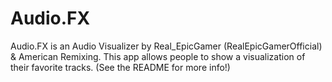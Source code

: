 # Audio.FX
Audio.FX is an Audio Visualizer by Real_EpicGamer (RealEpicGamerOfficial) &amp; American Remixing. This app allows people to show a visualization of their favorite tracks. (See the README for more info!)
